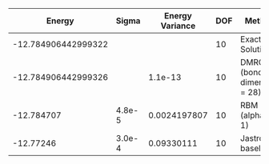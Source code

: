 | Energy              | Sigma   | Energy Variance | DOF | Method                                           | Data Repository              |
|---------------------|---------|-----------------|-----|--------------------------------------------------|------------------------------|
| -12.784906442999322 |         |                 | 10  | Exact Solution                                   | data/exact1d                 |
| -12.784906442999326 |         | 1.1e-13         | 10  | DMRG (bond dimension = 28)                       |                              |
| -12.784707          | 4.8e-5  | 0.0024197807    | 10  | RBM (alpha = 1)                                  |                              |
| -12.77246           | 3.0e-4  | 0.09330111      | 10  | Jastrow baseline                                 |                              |
